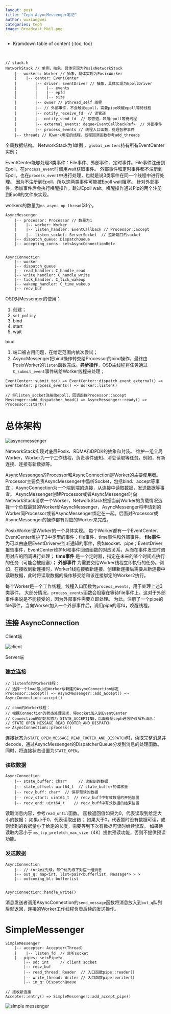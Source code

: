 ```yaml
---
layout: post
title: "Ceph AsyncMessenger笔记"
author: wuxiangwei
categories: Ceph
image: Broadcast_Mail.png
---
```


* Kramdown table of content
{:toc, toc}
<br>


```
// stack.h
NetworkStack // 单例，抽象，具体实现为PosixNetworkStack
    |-- workers: Worker // 抽象，具体实现为PosixWorker
    |    |-- center: EventCenter
    |        |-- driver: EventDriver // 抽象，具体实现为EpollDriver
    |        |    |-- events
    |        |    |-- epfd
    |        |    |-- size
    |        |-- owner // pthread_self 线程
    |        |-- // 外部事件，不会触发epoll，需要pipe唤醒epoll等待线程
    |        |-- notify_receive_fd  // 读管道
    |        |-- notify_send_fd  // 写管道，唤醒epoll等待线程
    |        |-- external_events: deque<EventCallbackRef>  // 外部事件
    |        |-- process_events // 线程入口函数，处理各种事件
    |-- threads // 和work绑定的线程，线程回调函数参考add_threads
```
全局数据结构。
NetworkStack为1单例；
`global_centers`持有所有EventCenter实例；

EventCenter能够处理3类事件：File事件、外部事件、定时事件。File事件注册到Epoll，在`process_event`时调用wait获取事件。
外部事件和定时事件都不注册到Epoll，也在`process_event`中进行处理，也就是说3类事件在同一个线程中进行处理。
因为不注册到Epoll，所以这两类事件可能被Epoll wait阻塞。
针对外部事件，添加事件后会执行唤醒操作，跳过Epoll wait。唤醒操作通过Pip的两个注册到Epoll的文件来实现。

workers的数量为`ms_async_op_thread`(3)个。


```
AsyncMessenger
    |-- processor: Processor // 数量为1
    |    |-- worker: Worker
    |    |-- listen_handler: EventCallback // Processor::accept
    |    |-- listen_socket: ServerSocket  // 监听端口的socket
    |-- dispatch_queue: DispatchQueue
    |-- accepting_conns: set<AsyncConnectionRef>


AsyncConnection
    |-- worker
    |-- dispatch_queue
    |-- read_handler: C_handle_read
    |-- write_handler: C_handle_write
    |-- tick_handler: C_tick_wakeup
    |-- wakeup_handler: C_time_wakeup
    |-- recv_buf

```

OSD对Messenger的使用：

1. 创建；
2. `set_policy`
3. bind
4. start
5. wait


bind
1. 端口被占用问题，在给定范围内依次尝试；
2. AsyncMessenger把bind操作转交给Processor的bind操作，最终由PosixWorker的`listen`函数完成。**异步操作**，OSD主线程将任务通过`C_submit_event`事件转给Worker线程来处理；

```
EventCenter::submit_to() => EventCenter::dispatch_event_external() =>
EventCenter::process_events() => Worker::listen()

// 将listen_socket注册给epoll，回调函数Processor::accept
Messenger::add_dispatcher_head() => AsyncMessenger::ready() => Processor::start()
```


# 总体架构 #


![asyncmessenger](http://ovyo234ix.bkt.clouddn.com/ceph/asyncmsg/ceph_am_am.png)

NetworkStack实现对底层Posix、RDMA和DPDK的抽象和封装。
维护一组全局Worker，Worker为一个工作线程，负责事件通知、消息读取等任务。例如，有新连接、连接有新数据等。

AsyncMessenger的Processor和AsyncConnection是Worker的主要使用者。
Processor主要负责AsyncMessenger中监听Socket，包括bind、accept等事宜；
AsyncConnection为一个端到端的连接，从连接中读取数据，发送数据等事宜。
AsyncMessenger创建Processor或者AsyncMessenger时向NetworkStack请求一个Worker，NetworkStack根据当前Worker的负载情况选择一个负载最轻的Worker给AsyncMessenger，AsyncMessenger将申请到的Worker同Processor或者AsyncMessenger绑定在一起。后面对Processor或AsyncMessenger的操作都有对应的Worker来完成。


PosixWorker是Worker的一个具体实现。
每个Worker都有一个EventCenter，EventCenter维护了3中类型的事件：file事件、time事件和外部事件。
**file事件** 为可以由底层EventDriver来监听通知的事件，例如socket、pipe；EventDriver报告事件，EventCenter维护fd和事件回调函数的对应关系，从而在事件发生时调用对应的回调进行处理；
**time事件** 是一个定时器，指定在未来的某个时间点执行的任务（可能会被阻塞）；
**外部事件** 为需要交给Worker线程立即执行的任务。例如，在接收到新连接时，Worker1线程接收新连接、创建新连接后需要从新连接中读取数据，此时将读取数据的操作移交给和该连接绑定的Worker2执行。

每个Worker是一个工作线程，线程入口函数为`process_events`，用于处理上述3类事件。
大部分情况，`process_events`函数会阻塞在等待file事件上。这对于外部事件来说是不能接受的，因为外部事件需要立即处理。
为此，注册了一个pipe的file事件，当向Worker加入一个外部事件后，调用pipe的写fd，唤醒线程。


## 连接 AsyncConnection ##

Client端

![client](http://ovyo234ix.bkt.clouddn.com/ceph/asyncmsg/ceph_am_client.png)

Server端

### 建立连接 ###


```
// listenfd的Worker线程：
// 选择一个load最小的Worker与新建的AsyncConnection绑定
Processor::accept() => AsyncMessenger::add_accept() => AsyncConnection::accept()

// conn的Worker线程：
// 根据Connection的状态处理请求，将socket加入到EventCenter
// Connection的初始状态为 STATE_ACCEPTING，后面根据ceph通信协议解析消息；
// STATE_OPEN_MESSAGE_READ_FOOTER_AND_DISPATCH
=> AsyncConnection::process()
```

连接状态为`STATE_OPEN_MESSAGE_READ_FOOTER_AND_DISPATCH`时，读取完整消息并decode，通过AsyncMessenger的DispatcherQueue分发到消息的处理函数。同时，将连接状态设置为`STATE_OPEN`。

### 读取数据 ###


```
AsyncConnection
    |-- state_buffer: char*     // 读取到的数据
    |-- state_offset: uint64_t  // state_buffer的偏移量
    |-- recv_buff: char*  // 保存预读的数据
    |-- recv_start: uint64_t  // recv_buff中有效数据的开始位置
    |-- recv_end: uint64_t    // recv_buff中有效数据的结束位置
```
读取消息内容，参考`read_until`函数。
函数返回值如果为0，代表读取到给定大小的数据；
如果小于0，代表读取出错；
如果大于0，代表暂时没有数据可读，或则读到的数据量小于给定的长度，需要等到下次有数据可读时继续读取。
如果待读取内容小于 `ms_tcp_prefetch_max_size`（4K）提供预读功能，否则不提供预读功能。

### 发送数据 ###

```
AsyncConnection
    |-- // int为优先级，每个优先级下对应一组消息
    |-- out_q: map<int, list<pair<bufferlist, Message*> > >
    |-- outcoming_bl: bufferlist


AsyncConnection::handle_write()
```
消息发送者调用AsyncConnection的`send_message`函数将消息放入到`out_q`队列后就返回，连接的Worker工作线程负责后续的发送操作。


# SimpleMessenger #

```
SimpleMessenger
    |-- accepter: Accepter(Thread)
    |    |-- listen_fd  // 监听socket
    |-- pipes: set<Pipe*>
        |-- sd: int     // client socket
        |-- recv_buf
        |-- read_thread: Reader  // 入口函数pipe::reader()
        |-- write_thread: Writer // 入口函数pipe::writer()
        |-- in_q: DispatchQueue

// 接收新连接
Accepter::entry() => SimpleMessenger::add_accept_pipe()
```

![simple messenger](http://ovyo234ix.bkt.clouddn.com/ceph/asyncmsg/ceph_am_sm.png)



